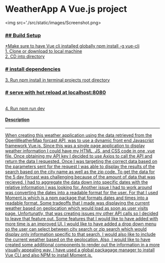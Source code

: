 # WeatherApp A Vue.js project

<img src='./src/static/images/Screenshot.png><a href="https://khalidh82.github.io/WeatherApp/"></img>



<h3>## Build Setup</h3>
*Make sure to have Vue cli installed globally npm install -g vue-cli<br>
1. Clone or download to local machine<br>
2. CD into directory<br>
<h3># install dependencies</h3>
3. Run npm install in terminal projects root directory<br>
<h3># serve with hot reload at localhost:8080</h3><br>
4. Run npm run dev

<h4>Description</h4>
<hr>
<p>When creating this weather application using the data retrieved from the OpenWeatherMap forcast API, was to use a dynamic front end Javascript framework Vue.js. Since this was a single page application to display weather information I could have my HTML, JS, and CSS code in one .vue file. Once obtaining my API key I decided to use Axios to call the API and return the data I requested. Once I was targeting the correct data based on the parameters sent for the request I was able to display the results of the search based on the city name as well as the zip code. To get the data for the 5 day forcast was challenging because of the amount of data that was recieved. I had to aggregate the data down into specific dates with the relative information I was looking for. Another issue I had to work around was converting the dates into a readable format for the user. For that I used Moment.js which is a npm package that formats dates and times into a readable format. Some tradeoffs that I made was displaying the current weather based on geolocation which would load as soon as user visits page. Unfortunatly, that was creating issues my other API calls so I decided to leave that feature out. Some features that I would like to have added with more time is an improved UI. I would like to have added a drop down menu so the user can select between city search or zip search which would display only information specific to that search. I would also like to include the current weather based on the geolocation. Also, I would like to have created some additional components to render out the information in a more visually appealing way. I have used a global packagage manager to install Vue CLI and also NPM to install Moment.js.</p>

